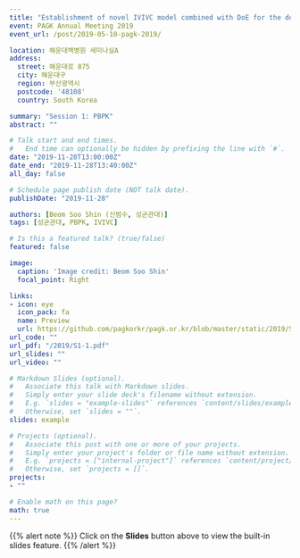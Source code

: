 ```yaml
---
title: "Establishment of novel IVIVC model combined with DoE for the development of extended-release formulation: from formulation composition to in vivo pharmacokinetics"
event: PAGK Annual Meeting 2019
event_url: /post/2019-05-10-pagk-2019/

location: 해운대백병원 세미나실A
address:
  street: 해운대로 875
  city: 해운대구
  region: 부산광역시
  postcode: '48108'
  country: South Korea

summary: "Session 1: PBPK"
abstract: ""

# Talk start and end times.
#   End time can optionally be hidden by prefixing the line with `#`.
date: "2019-11-28T13:00:00Z"
date_end: "2019-11-28T13:40:00Z"
all_day: false

# Schedule page publish date (NOT talk date).
publishDate: "2019-11-28"

authors: [Beom Soo Shin (신범수, 성균관대)]
tags: [성균관대, PBPK, IVIVC]

# Is this a featured talk? (true/false)
featured: false

image:
  caption: 'Image credit: Beom Soo Shin'
  focal_point: Right

links:
- icon: eye
  icon_pack: fa
  name: Preview
  url: https://github.com/pagkorkr/pagk.or.kr/blob/master/static/2019/S1-1.pdf
url_code: ""
url_pdf: "/2019/S1-1.pdf"
url_slides: ""
url_video: ""

# Markdown Slides (optional).
#   Associate this talk with Markdown slides.
#   Simply enter your slide deck's filename without extension.
#   E.g. `slides = "example-slides"` references `content/slides/example-slides.md`.
#   Otherwise, set `slides = ""`.
slides: example

# Projects (optional).
#   Associate this post with one or more of your projects.
#   Simply enter your project's folder or file name without extension.
#   E.g. `projects = ["internal-project"]` references `content/project/deep-learning/index.md`.
#   Otherwise, set `projects = []`.
projects:
- ""

# Enable math on this page?
math: true
---
```


{{% alert note %}}
Click on the **Slides** button above to view the built-in slides feature.
{{% /alert %}}
